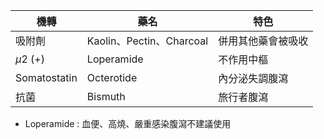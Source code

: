 | 機轉           | 藥名                     | 特色        |
| ------------ | ---------------------- | --------- |
| 吸附劑          | Kaolin、Pectin、Charcoal | 併用其他藥會被吸收 |
| $\mu2$ (+)   | Loperamide             | 不作用中樞     |
| Somatostatin | Octerotide             | 內分泌失調腹瀉   |
| 抗菌           | Bismuth                | 旅行者腹瀉     |
- Loperamide : 血便、高燒、嚴重感染腹瀉不建議使用
